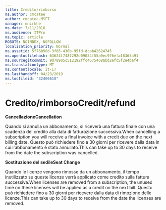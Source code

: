 ```yaml
---
title: Credito/rimborso
ms.author: cmcatee
author: cmcatee-MSFT
manager: mnirkhe
ms.date: 7/11/2018
ms.audience: ITPro
ms.topic: article
ROBOTS: NOINDEX, NOFOLLOW
localization_priority: Normal
ms.assetid: 5f76890d-3f85-430b-95fd-dcab42624745
ms.openlocfilehash: 63624f7487292d09034f55a9ec976efa18363a91
ms.sourcegitcommit: 9d78905c512192ffc4675468abd2efc5f2e4baf4
ms.translationtype: MT
ms.contentlocale: it-IT
ms.lasthandoff: 04/23/2019
ms.locfileid: "32406618"
---
```

# <a name="creditrefund"></a><span data-ttu-id="3906a-102">Credito/rimborso</span><span class="sxs-lookup"><span data-stu-id="3906a-102">Credit/refund</span></span>

 <span data-ttu-id="3906a-103">**Cancellazione**</span><span class="sxs-lookup"><span data-stu-id="3906a-103">**Cancellation**</span></span>
  
<span data-ttu-id="3906a-104">Quando si annulla un abbonamento, si riceverà una fattura finale con una scadenza del credito alla data di fatturazione successiva.</span><span class="sxs-lookup"><span data-stu-id="3906a-104">When cancelling a subscription you will receive a final invoice with a credit due on the next billing date.</span></span> <span data-ttu-id="3906a-105">Questo può richiedere fino a 30 giorni per ricevere dalla data in cui l'abbonamento è stato annullato.</span><span class="sxs-lookup"><span data-stu-id="3906a-105">This can take up to 30 days to receive from the date the subscription was cancelled.</span></span>
  
 <span data-ttu-id="3906a-106">**Sostituzione del sedile**</span><span class="sxs-lookup"><span data-stu-id="3906a-106">**Seat Change**</span></span>
  
<span data-ttu-id="3906a-107">Quando le licenze vengono rimosse da un abbonamento, il tempo inutilizzato su queste licenze verrà applicato come credito sulla fattura successiva.</span><span class="sxs-lookup"><span data-stu-id="3906a-107">When licenses are removed from a subscription, the unused time on these licenses will be applied as a credit on the next bill.</span></span> <span data-ttu-id="3906a-108">Questo può richiedere fino a 30 giorni per ricevere dalla data di rimozione delle licenze.</span><span class="sxs-lookup"><span data-stu-id="3906a-108">This can take up to 30 days to receive from the date the licenses are removed.</span></span>
  

